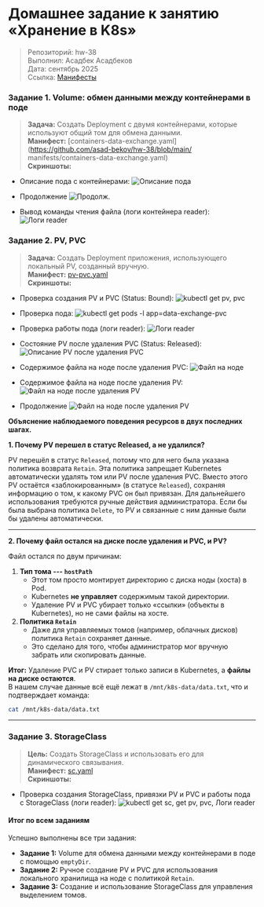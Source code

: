 # Домашнее задание к занятию «Хранение в K8s»

> Репозиторий: hw-38\
> Выполнил: Асадбек Асадбеков\
> Дата: сентябрь 2025\
> Ссылка: [Манифесты](https://github.com/asad-bekov/hw-38/blob/main/manifests/)

### Задание 1. Volume: обмен данными между контейнерами в поде

> **Задача:** Создать Deployment с двумя контейнерами, которые используют общий том для обмена данными.\
> **Манифест:** [containers-data-exchange.yaml](https://github.com/asad-bekov/hw-38/blob/main/ manifests/containers-data-exchange.yaml)\
> **Скриншоты:**

- Описание пода с контейнерами: ![Описание пода](https://github.com/asad-bekov/hw-38/blob/main/img/1.PNG)

- Продолжение ![Продолж.](https://github.com/asad-bekov/hw-38/blob/main/img/1.1.PNG)

- Вывод команды чтения файла (логи контейнера reader): ![Логи reader](https://github.com/asad-bekov/hw-38/blob/main/img/2.PNG)

### Задание 2. PV, PVC

> **Задача:** Создать Deployment приложения, использующего локальный PV, созданный вручную.\
> **Манифест:** [pv-pvc.yaml](https://github.com/asad-bekov/hw-38/blob/main/manifests/pv-pvc.yaml)\
> **Скриншоты:**

- Проверка создания PV и PVC (Status: Bound): ![kubectl get pv, pvc](https://github.com/asad-bekov/hw-38/blob/main/img/3.PNG)

- Проверка пода: ![kubectl get pods -l app=data-exchange-pvc](https://github.com/asad-bekov/hw-38/blob/main/img/4.PNG)

- Проверка работы пода (логи reader): ![Логи reader](https://github.com/asad-bekov/hw-38/blob/main/img/5.PNG)

- Состояние PV после удаления PVC (Status: Released): ![Описание PV после удаления PVC](https://github.com/asad-bekov/hw-38/blob/main/img/6.PNG)

- Содержимое файла на ноде после удаления PVC: ![Файл на ноде](https://github.com/asad-bekov/hw-38/blob/main/img/7.PNG)

- Содержимое файла на ноде после удаления PV: ![Файл на ноде после удаления PV](https://github.com/asad-bekov/hw-38/blob/main/img/8.PNG)

- Продолжение ![Файл на ноде после удаления PV](https://github.com/asad-bekov/hw-38/blob/main/img/8.1.PNG)

**Объяснение наблюдаемого поведения ресурсов в двух последних шагах.**

**1. Почему PV перешел в статус Released, а не удалился?**

PV перешёл в статус `Released`, потому что для него была указана политика возврата `Retain`.
Эта политика запрещает Kubernetes автоматически удалять том или PV после удаления PVC.
Вместо этого PV остаётся «заблокированным» (в статусе `Released`), сохраняя информацию о том, к какому PVC он был привязан. Для дальнейшего использования требуются ручные действия администратора.
Если бы была выбрана политика `Delete`, то PV и связанные с ним данные были бы удалены автоматически.

------------------------------------------------------------------------

**2. Почему файл остался на диске после удаления и PVC, и PV?**

Файл остался по двум причинам:

1.  **Тип тома --- `hostPath`**
    -   Этот том просто монтирует директорию с диска ноды (хоста) в Pod.
    -   Kubernetes **не управляет** содержимым такой директории.
    -   Удаление PV и PVC убирает только «ссылки» (объекты в Kubernetes), но не сами файлы на хосте.
2.  **Политика `Retain`**
    -   Даже для управляемых томов (например, облачных дисков) политика `Retain` сохраняет данные.
    -   Это сделано для того, чтобы администратор мог вручную забрать или скопировать данные.

**Итог:** Удаление PVC и PV стирает только записи в Kubernetes, а **файлы на диске остаются**.\
В нашем случае данные всё ещё лежат в `/mnt/k8s-data/data.txt`, что и подтверждает команда:

``` bash
cat /mnt/k8s-data/data.txt
```

------------------------------------------------------------------------

### Задание 3. StorageClass

> **Цель:** Создать StorageClass и использовать его для динамического связывания.\
> **Манифест:** [sc.yaml](https://github.com/asad-bekov/hw-38/blob/main/manifests/sc.yaml)\
> **Скриншоты:**

- Проверка создания StorageClass, привязки PV и PVC и работы пода с StorageClass (логи reader): ![kubectl get sc, get pv, pvc, Логи reader](https://github.com/asad-bekov/hw-38/blob/main/img/9.PNG)

#### Итог по всем заданиям

Успешно выполнены все три задания:

-   **Задание 1:** Volume для обмена данными между контейнерами в поде с помощью `emptyDir`.
-   **Задание 2:** Ручное создание PV и PVC для использования локального хранилища на ноде с политикой `Retain`.
-   **Задание 3:** Создание и использование StorageClass для управления выделением томов.

